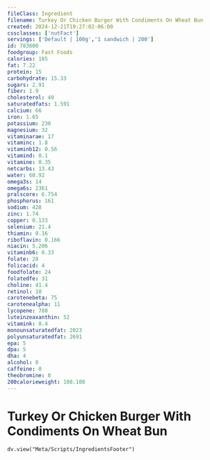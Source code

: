 ```yaml
---
fileClass: Ingredient
filename: Turkey Or Chicken Burger With Condiments On Wheat Bun
created: 2024-12-21T19:27:02-06:00
cssclasses: ['nutFact']
servings: ['Default | 100g','1 sandwich | 200']
id: 783600
foodgroup: Fast Foods
calories: 185
fat: 7.22
protein: 15
carbohydrate: 15.33
sugars: 2.91
fiber: 1.9
cholesterol: 40
saturatedfats: 1.591
calcium: 66
iron: 1.65
potassium: 230
magnesium: 32
vitaminarae: 17
vitaminc: 1.8
vitaminb12: 0.56
vitamind: 0.1
vitamine: 0.35
netcarbs: 13.43
water: 60.92
omega3s: 14
omega6s: 2361
pralscore: 6.754
phosphorus: 161
sodium: 428
zinc: 1.74
copper: 0.133
selenium: 21.4
thiamin: 0.16
riboflavin: 0.166
niacin: 5.206
vitaminb6: 0.33
folate: 28
folicacid: 4
foodfolate: 24
folatedfe: 31
choline: 41.4
retinol: 10
carotenebeta: 75
carotenealpha: 11
lycopene: 788
luteinzeaxanthin: 52
vitamink: 8.4
monounsaturatedfat: 2023
polyunsaturatedfat: 2691
epa: 5
dpa: 5
dha: 4
alcohol: 0
caffeine: 0
theobromine: 0
200calorieweight: 108.108
---
```


# Turkey Or Chicken Burger With Condiments On Wheat Bun

```dataviewjs
dv.view("Meta/Scripts/IngredientsFooter")
```